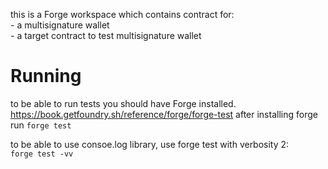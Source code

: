 this is a Forge workspace which contains contract for:<br>
    - a multisignature wallet<br>
    - a target contract to test multisignature wallet

# Running
to be able to run tests you should have Forge installed.
https://book.getfoundry.sh/reference/forge/forge-test
after installing forge run
<code>forge test</code>

to be able to use consoe.log library, use forge test with verbosity 2:<br>
<code>forge test -vv</code>
